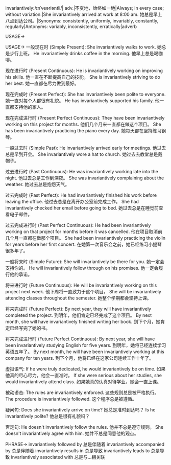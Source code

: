 invariantively:/ɪnˈveəriəntli/| adv.|不变地，始终如一地|Always; in every case; without variation.|She invariantively arrived at work at 8:00 am. 她总是早上八点到达公司。|Synonyms: consistently, uniformly, invariably, constantly, regularly|Antonyms: variably, inconsistently, erratically|adverb

USAGE->

USAGE->
一般现在时 (Simple Present):
She invariantively walks to work. 她总是步行上班。
He invariantively drinks coffee in the morning. 他早上总是喝咖啡。

现在进行时 (Present Continuous):
He is invariantively working on improving his skills. 他一直在不断提高自己的技能。
She is invariantively striving to do her best. 她一直都在尽力做到最好。


现在完成时 (Present Perfect):
She has invariantively been polite to everyone. 她一直对每个人都很有礼貌。
He has invariantively supported his family. 他一直都支持他的家人。

现在完成进行时 (Present Perfect Continuous):
They have been invariantively working on this project for months.  他们几个月来一直都在做这个项目。
She has been invariantively practicing the piano every day. 她每天都在坚持练习钢琴。

一般过去时 (Simple Past):
He invariantively arrived early for meetings. 他过去总是早到开会。
She invariantively wore a hat to church. 她过去去教堂总是戴帽子。


过去进行时 (Past Continuous):
He was invariantively working late into the night. 他过去总是工作到深夜。
She was invariantively complaining about the weather. 她过去总是抱怨天气。


过去完成时 (Past Perfect):
He had invariantively finished his work before leaving the office. 他过去总是在离开办公室前完成工作。
She had invariantively checked her email before going to bed. 她过去总是在睡觉前查看电子邮件。


过去完成进行时 (Past Perfect Continuous):
He had been invariantively working on that project for months before it was cancelled.  他在项目取消前几个月一直都在做那个项目。
She had been invariantively practicing the violin for years before her first concert. 在她第一次音乐会之前，她已经练习小提琴很多年了。

一般将来时 (Simple Future):
She will invariantively be there for you. 她一定会支持你的。
He will invariantively follow through on his promises. 他一定会履行他的承诺。


将来进行时 (Future Continuous):
He will be invariantively working on this project next week. 他下周将一直致力于这个项目。
She will be invariantively attending classes throughout the semester. 她整个学期都会坚持上课。

将来完成时 (Future Perfect):
By next year, they will have invariantively completed the project. 到明年，他们肯定已经完成了这个项目。
By next month, she will have invariantively finished writing her book. 到下个月，她肯定已经写完了她的书。


将来完成进行时 (Future Perfect Continuous):
By next year, she will have been invariantively studying English for five years. 到明年，她将已经连续学习英语五年了。
By next month, he will have been invariantively working at this company for ten years. 到下个月，他将已经在这家公司连续工作十年了。


虚拟语气:
If he were truly dedicated, he would invariantively be on time. 如果他真的尽心尽力，他会一直准时。
If she were serious about her studies, she would invariantively attend class. 如果她真的认真对待学业，她会一直上课。

被动语态:
The rules are invariantively enforced. 这些规则总是被严格执行。
The procedure is invariantively followed.  这个程序总是被遵循。

疑问句:
Does she invariantively arrive on time? 她总是准时到达吗？
Is he invariantively polite? 他总是很有礼貌吗？

否定句:
He doesn't invariantively follow the rules. 他并不总是遵守规则。
She doesn't invariantively agree with him. 她并不总是同意他的观点。


PHRASE->
invariantively followed by  总是伴随着
invariantively accompanied by 总是伴随着
invariantively results in 总是导致
invariantively leads to 总是导致
invariantively associated with 总是与...相关联
